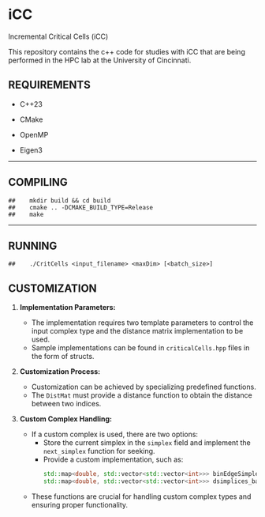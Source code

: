 # iCC
Incremental Critical Cells (iCC)

This repository contains the c++ code for studies with iCC that are being performed in the HPC lab at the University of Cincinnati.

## REQUIREMENTS 

- C++23
  
- CMake
  
- OpenMP

- Eigen3

---
			  
## COMPILING 
  
  	##    mkdir build && cd build
	##    cmake .. -DCMAKE_BUILD_TYPE=Release
	##    make

---

##  RUNNING 

	##    ./CritCells <input_filename> <maxDim> [<batch_size>]

## CUSTOMIZATION

1. **Implementation Parameters:**
   - The implementation requires two template parameters to control the input complex type and the distance matrix implementation to be used.
   - Sample implementations can be found in `criticalCells.hpp` files in the form of structs.

2. **Customization Process:**
   - Customization can be achieved by specializing predefined functions.
   - The `DistMat` must provide a distance function to obtain the distance between two indices.

3. **Custom Complex Handling:**
   - If a custom complex is used, there are two options:
     - Store the current simplex in the `simplex` field and implement the `next_simplex` function for seeking.
     - Provide a custom implementation, such as:
       ```cpp
       std::map<double, std::vector<std::vector<int>>> binEdgeSimplexes();                                                                        
       std::map<double, std::vector<std::vector<int>>> dsimplices_batches(ComplexType &simplex_const, size_t dim, size_t batch_size);
       ```
   - These functions are crucial for handling custom complex types and ensuring proper functionality.

